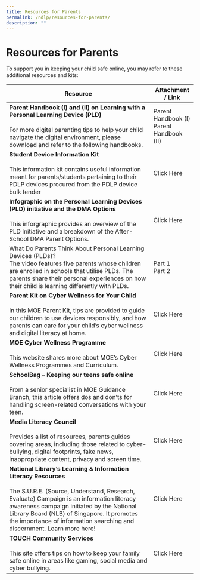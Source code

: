 ```yaml
---
title: Resources for Parents
permalink: /ndlp/resources-for-parents/
description: ""
---
```

# **Resources for Parents**

To support you in keeping your child safe online, you may refer to these additional resources and kits:


| Resource 	| Attachment / Link 	|
|---	|---	|
| **Parent Handbook (I) and (II) on Learning with a Personal Learning Device (PLD)**<br><br>For more digital parenting tips to help your child navigate the digital environment, please download and refer to the following handbooks. 	| Parent Handbook (I)<br>Parent Handbook (II) 	|
| **Student Device Information Kit**<br><br>This information kit contains useful information meant for parents/students pertaining to their PDLP devices procured from the PDLP device bulk tender 	| Click Here 	|
| **Infographic on the Personal Learning Devices (PLD) initiative and the DMA Options**<br><br>This inforgraphic provides an overview of the PLD Initiative and a breakdown of the After-School DMA Parent Options. 	| Click Here 	|
| What Do Parents Think About Personal Learning Devices (PLDs)? <br>The video features five parents whose children are enrolled in schools that utilise PLDs. The parents share their personal experiences on how their child is learning differently with PLDs. 	| Part 1<br>Part 2 	|
| **Parent Kit on Cyber Wellness for Your Child**<br><br>In this MOE Parent Kit, tips are provided to guide our children to use devices responsibly, and how parents can care for your child’s cyber wellness and digital literacy at home. 	|  Click Here 	|
| **MOE Cyber Wellness Programme**<br><br>This website shares more about MOE’s Cyber Wellness Programmes and Curriculum. 	|  Click Here 	|
| **SchoolBag – Keeping our teens safe online**<br><br>From a senior specialist in MOE Guidance Branch, this article offers dos and don’ts for handling screen-related conversations with your teen. 	|  Click Here 	|
| **Media Literacy Council**<br><br>Provides a list of resources, parents guides covering areas, including those related to cyber-bullying, digital footprints, fake news, inappropriate content, privacy and screen time. 	|  Click Here 	|
| **National Library’s Learning & Information Literacy Resources**<br><br>The S.U.R.E. (Source, Understand, Research, Evaluate) Campaign is an information literacy awareness campaign initiated by the National Library Board (NLB) of Singapore. It promotes the importance of information searching and discernment. Learn more here! 	|  Click Here 	|
| **TOUCH Community Services**<br><br>This site offers tips on how to keep your family safe online in areas like gaming, social media and cyber bullying. 	|  Click Here 	|